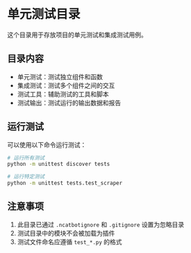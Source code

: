 # 单元测试目录

这个目录用于存放项目的单元测试和集成测试用例。

## 目录内容

- 单元测试：测试独立组件和函数
- 集成测试：测试多个组件之间的交互
- 测试工具：辅助测试的工具和脚本
- 测试输出：测试运行的输出数据和报告

## 运行测试

可以使用以下命令运行测试：

```bash
# 运行所有测试
python -m unittest discover tests

# 运行特定测试
python -m unittest tests.test_scraper
```

## 注意事项

1. 此目录已通过 `.ncatbotignore` 和 `.gitignore` 设置为忽略目录
2. 测试目录中的模块不会被加载为插件
3. 测试文件命名应遵循 `test_*.py` 的格式